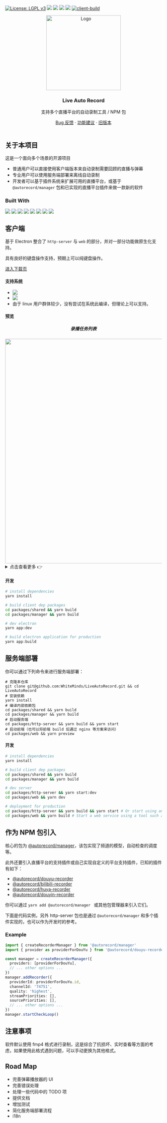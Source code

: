[![License: LGPL v3](https://img.shields.io/badge/License-LGPL%20v3-blue.svg)](https://www.gnu.org/licenses/lgpl-3.0) ![](https://img.shields.io/github/languages/top/WhiteMinds/trial-tower) ![](https://img.shields.io/github/issues/WhiteMinds/LiveAutoRecord) ![](https://img.shields.io/npm/v/@autorecord/manager?label=%40autorecord%2Fmanager) ![](https://img.shields.io/github/v/release/WhiteMinds/LiveAutoRecord?label=client) [![client-build](https://github.com/WhiteMinds/LiveAutoRecord/actions/workflows/release.yml/badge.svg)](https://github.com/WhiteMinds/LiveAutoRecord/actions/workflows/release.yml)

<div align="center">
  <div align="center">
    <img
      src="packages/electron/build/icons/256x256.png"
      alt="Logo"
      width="240"
    />
  </div>
  <h3 align="center">Live Auto Record</h3>
  <p align="center">支持多个直播平台的自动录制工具 / NPM 包</p>
  <div align="center">
    <a href="https://github.com/WhiteMinds/LiveAutoRecord/issues"
      >Bug 反馈</a
    >
    ·
    <a href="https://github.com/WhiteMinds/LiveAutoRecord/issues"
      >功能建议</a
    >
    ·
    <a href="https://github.com/WhiteMinds/LiveAutoRecord/tree/3.x"
      >旧版本</a
    >
  </div>
</div>
<br />

## 关于本项目

这是一个面向多个场景的开源项目

- 普通用户可以直接使用客户端版本来自动录制需要回顾的直播与弹幕
- 专业用户可以使用服务端部署来离线自动录制
- 开发者可以基于插件系统来扩展可用的直播平台，或基于 `@autorecord/manager` 包和已实现的直播平台插件来做一款新的软件

### Built With

<img src="https://img.shields.io/badge/Lerna-9333EA?style=for-the-badge&logo=lerna&logoColor=white" align="top" /> <img src="https://img.shields.io/badge/TypeScript-007ACC?style=for-the-badge&logo=typescript&logoColor=white" align="top" /> <img src="https://img.shields.io/badge/Vite-646CFF?style=for-the-badge&logo=vite&logoColor=white" align="top" /> <img src="https://img.shields.io/badge/Vue.js-4FC08D?style=for-the-badge&logo=vue.js&logoColor=white" align="top" /> <img src="https://img.shields.io/badge/Tailwind_CSS-38B2AC?style=for-the-badge&logo=tailwind-css&logoColor=white" align="top" /> <img src="https://img.shields.io/badge/Electron-47848F?style=for-the-badge&logo=electron&logoColor=white" align="top" /> <img src="https://img.shields.io/badge/FFmpeg-007808?style=for-the-badge&logo=ffmpeg&logoColor=white" align="top" /> <img src="https://img.shields.io/badge/Express-000000?style=for-the-badge&logo=express&logoColor=white" align="top" />

## 客户端

基于 Electron 整合了 `http-server` 与 `web` 的部分，并对一部分功能做原生化支持。

具有良好的键盘操作支持，预期上可以纯键盘操作。

[进入下载页](https://github.com/WhiteMinds/LiveAutoRecord/releases/)

#### 支持系统

- <img src="https://img.shields.io/badge/Windows-0078D6?style=for-the-badge&logo=windows&logoColor=white" align="top" />
- <img src="https://img.shields.io/badge/mac%20os-000000?style=for-the-badge&logo=apple&logoColor=white" align="top" />
- 由于 linux 用户群体较少，没有尝试在系统此编译，但理论上可以支持。

#### 预览

<h5 align="center">录播任务列表</h5>

<div align="center"><img src="/readme-assets/1.png" width="720" /></div>

<details>
  <summary>点击查看更多 👉</summary>

<h5 align="center">新增录播任务</h5>

<div align="center"><img src="/readme-assets/5.png" width="720" /></div>

<h5 align="center">录播历史</h5>

<div align="center"><img src="/readme-assets/2.png" width="720" /></div>

<!-- #### 录播播放器 -->

<!-- ![](/readme-assets/3.png) -->

<h5 align="center">录播播放器-网页全屏</h5>

<div align="center"><img src="/readme-assets/4.png" width="720" /></div>

<h5 align="center">全局录播配置</h5>

<div align="center"><img src="/readme-assets/6.png" width="720" /></div>

</details>

#### 开发

```bash
# install dependencies
yarn install

# build client dep packages
cd packages/shared && yarn build
cd packages/manager && yarn build

# dev electron
yarn app:dev

# build electron application for production
yarn app:build
```

## 服务端部署

你可以通过下列命令来进行服务端部署：

```shell
# 克隆本仓库
git clone git@github.com:WhiteMinds/LiveAutoRecord.git && cd LiveAutoRecord
# 安装依赖
yarn install
# 编译内部依赖包
cd packages/shared && yarn build
cd packages/manager && yarn build
# 启动服务端
cd packages/http-server && yarn build && yarn start
# 启动前端（也可以将前端 build 后通过 nginx 等方案来访问）
cd packages/web && yarn preview
```

#### 开发

```bash
# install dependencies
yarn install

# build client dep packages
cd packages/shared && yarn build
cd packages/manager && yarn build

# dev server
cd packages/http-server && yarn start:dev
cd packages/web && yarn dev

# deployment for production
cd packages/http-server && yarn build && yarn start # Or start using another method, such as nodemon
cd packages/web && yarn build # Start a web service using a tool such as nginx
```

## 作为 NPM 包引入

核心的包为 [@autorecord/manager](https://www.npmjs.com/package/@autorecord/manager)，该包实现了频道的模型，自动检查的调度等。

此外还要引入直播平台的支持插件或自己实现自定义的平台支持插件，已知的插件有如下：

- [@autorecord/douyu-recorder](https://www.npmjs.com/package/@autorecord/douyu-recorder)
- [@autorecord/bilibili-recorder](https://www.npmjs.com/package/@autorecord/bilibili-recorder)
- [@autorecord/huya-recorder](https://www.npmjs.com/package/@autorecord/huya-recorder)
- [@autorecord/douyin-recorder](https://www.npmjs.com/package/@autorecord/douyin-recorder)

你可以通过 `yarn add @autorecord/manager ` 或其他包管理器来引入它们。

下面是代码实例，另外 http-server 包也是通过 `@autorecord/manager` 和多个插件实现的，也可以作为开发时的参考。

### Example

```typescript
import { createRecorderManager } from '@autorecord/manager'
import { provider as providerForDouYu } from '@autorecord/douyu-recorder'

const manager = createRecorderManager({
  providers: [providerForDouYu],
  // ... other options ...
})
manager.addRecorder({
  providerId: providerForDouYu.id,
  channelId: '74751',
  quality: 'highest',
  streamPriorities: [],
  sourcePriorities: [],
  // ... other options ...
})
manager.startCheckLoop()
```

## 注意事项

软件默认使用 fmp4 格式进行录制，这是综合了抗损坏、实时查看等方面的考虑，如果使用此格式遇到问题，可以手动更换为其他格式。

## Road Map

- 完善弹幕播放器的 UI
- 完善错误处理
- 处理一些代码中的 TODO 项
- 提供文档
- 增加测试
- 简化服务端部署流程
- i18n
